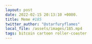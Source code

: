 ```yaml
---
layout: post
date: 2022-02-15 20:13:10 +0000.
title: Meme #185
twitter_author: "@starfuryflames"
local_file: /assets/images/185.mp4
tags: bitcoin cartoon roller-coaster
---
```

